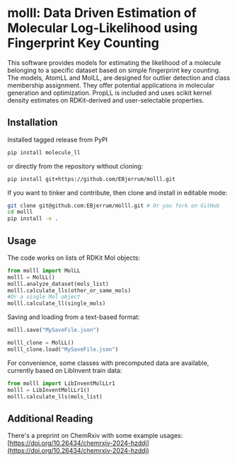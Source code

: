 # molll: Data Driven Estimation of Molecular Log-Likelihood using Fingerprint Key Counting

This software provides models for estimating the likelihood of a molecule belonging to a specific dataset based on simple fingerprint key counting. The models, AtomLL and MolLL, are designed for outlier detection and class membership assignment. They offer potential applications in molecular generation and optimization. PropLL is included and uses scikit kernel density estimates on RDKit-derived and user-selectable properties.

## Installation

Installed tagged release from PyPI

```bash
pip install molecule_ll
```

or directly from the repository without cloning:

```bash
pip install git+https://github.com/EBjerrum/molll.git
```

If you want to tinker and contribute, then clone and install in editable mode:

```bash
git clone git@github.com:EBjerrum/molll.git # Or you fork on GitHub
cd molll
pip install -e .
```

## Usage

The code works on lists of RDKit Mol objects:

```python
from molll import MolLL
molll = MolLL()
molll.analyze_dataset(mols_list)
molll.calculate_lls(other_or_same_mols)
#Or a single Mol object
molll.calculate_ll(single_mols)
```

Saving and loading from a text-based format:

```python
molll.save("MySaveFile.json")

molll_clone = MolLL()
molll_clone.load("MySaveFile.json")
```

For convenience, some classes with precomputed data are available, currently based on LibInvent train data:

```python
from molll import LibInventMolLLr1
molll = LibInventMolLLr1()
molll.calculate_lls(mols_list)
```

<!--
## Tests

TBD
-->

## Additional Reading

There's a preprint on ChemRxiv with some example usages: [https://doi.org/10.26434/chemrxiv-2024-hzddj](https://doi.org/10.26434/chemrxiv-2024-hzddj)
